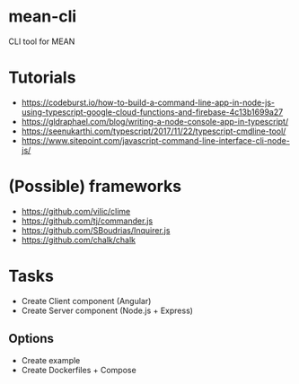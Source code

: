 # mean-cli
CLI tool for MEAN


# Tutorials
- https://codeburst.io/how-to-build-a-command-line-app-in-node-js-using-typescript-google-cloud-functions-and-firebase-4c13b1699a27
- https://gldraphael.com/blog/writing-a-node-console-app-in-typescript/
- https://seenukarthi.com/typescript/2017/11/22/typescript-cmdline-tool/
- https://www.sitepoint.com/javascript-command-line-interface-cli-node-js/

# (Possible) frameworks
- https://github.com/vilic/clime
- https://github.com/tj/commander.js
- https://github.com/SBoudrias/Inquirer.js
- https://github.com/chalk/chalk

# Tasks
- Create Client component (Angular)
- Create Server component (Node.js + Express)

## Options
- Create example
- Create Dockerfiles + Compose
